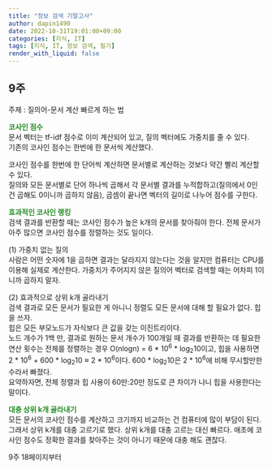 ```yaml
---
title: "정보 검색 기말고사"
author: dapin1490
date: 2022-10-31T19:01:00+09:00
categories: [지식, IT]
tags: [지식, IT, 정보 검색, 필기]
render_with_liquid: false
---
```


<style>
	.x-understand { color: #ccb833; }
	.understand { color: #1380da; }
	.tab { white-space: pre; }
	.underline { text-decoration: underline; }
	.green { color: forestgreen;}
	figure { text-align: center; }
</style>

<!--
<span class="x-understand"></span>
<span class="understand"></span>
<span class="tab"></span>
<span class="underline"></span>

[<a id="" href="">1</a>] #####
[<a id="" href="" title="">2</a>] #####, <a href="#" target="_blank">#</a>
<sup><a id="" href="" target="_blank" title=""></a></sup>
-->

## 9주
주제 : 질의어-문서 계산 빠르게 하는 법  
  
**<span class="green">코사인 점수</span>**  
문서 벡터는 tf-idf 점수로 이미 계산되어 있고, 질의 벡터에도 가중치를 줄 수 있다.  
기존의 코사인 점수는 한번에 한 문서씩 계산했다.  
  
코사인 점수를 한번에 한 단어씩 계산하면 문서별로 계산하는 것보다 약간 빨리 계산할 수 있다.  
질의와 모든 문서별로 단어 하나씩 곱해서 각 문서별 결과를 누적합하고(질의에서 0인 건 곱해도 0이니까 곱하지 않음), 곱셈이 끝나면 벡터의 길이로 나누어 점수를 구한다.  
  
**<span class="green">효과적인 코사인 랭킹</span>**  
검색 결과를 반환할 때는 코사인 점수가 높은 k개의 문서를 찾아줘야 한다. 전체 문서가 아주 많으면 코사인 점수를 정렬하는 것도 일이다.  
  
(1) 가중치 없는 질의  
사람은 어떤 숫자에 1을 곱하면 결과는 달라지지 않는다는 것을 알지만 컴퓨터는 CPU를 이용해 실제로 계산한다. 가중치가 주어지지 않은 질의어 벡터로 검색할 때는 어차피 1이니까 곱하지 말자.  
  
(2) 효과적으로 상위 k개 골라내기  
검색 결과로 모든 문서가 필요한 게 아니니 정렬도 모든 문서에 대해 할 필요가 없다. 힙을 쓰자.  
힙은 모든 부모노드가 자식보다 큰 값을 갖는 이진트리이다.  
노드 개수가 1백 만, 결과로 원하는 문서 개수가 100개일 때 결과를 반환하는 데 필요한 연산 횟수는 전체를 정렬하는 경우 O(nlogn) = 6 \* 10<sup>6</sup> * log<sub>2</sub>10이고, 힙을 사용하면 2 \* 10<sup>6</sup> + 600 * log<sub>2</sub>10 ≈ 2 \* 10<sup>6</sup>이다. 600 * log<sub>2</sub>10은 2 \* 10<sup>6</sup>에 비해 무시할만한 수라서 빠졌다.  
요약하자면, 전체 정렬과 힙 사용이 60만:20만 정도로 큰 차이가 나니 힙을 사용한다는 말이다.  
  
**<span class="green">대충 상위 k개 골라내기</span>**  
모든 문서의 코사인 점수를 계산하고 크기까지 비교하는 건 컴퓨터에 많이 부담이 된다. 그래서 상위 k개를 대충 고르기로 했다. 상위 k개를 대충 고르는 대신 빠르다. 애초에 코사인 점수도 정확한 결과를 찾아주는 것이 아니기 때문에 대충 해도 괜찮다.  




9주 18페이지부터
